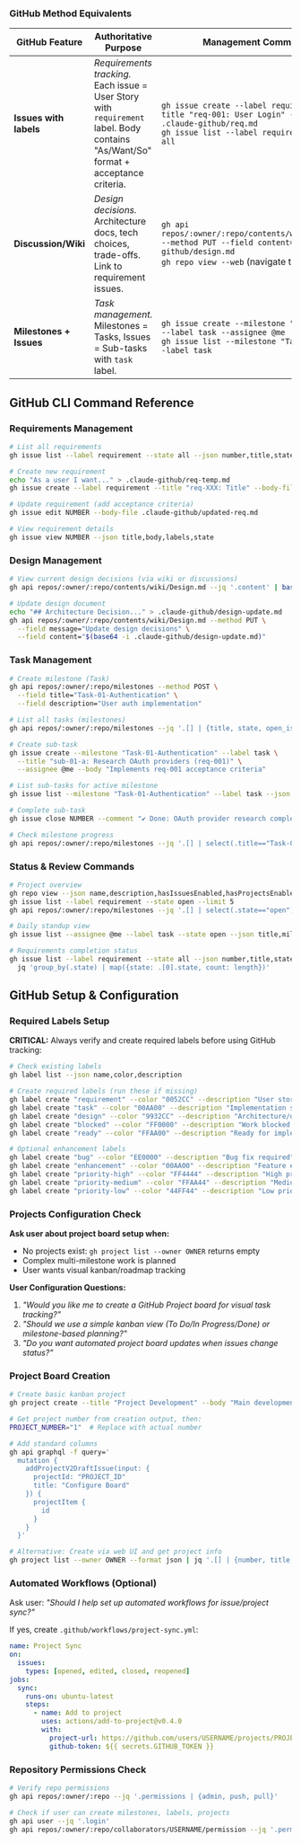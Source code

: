 ### GitHub Method Equivalents
| GitHub Feature | Authoritative Purpose | Management Commands |
|----------------|-----------------------|---------------------|
| **Issues with labels** | *Requirements tracking.* Each issue = User Story with `requirement` label. Body contains "As/Want/So" format + acceptance criteria. | `gh issue create --label requirement --title "req-001: User Login" --body-file .claude-github/req.md`<br>`gh issue list --label requirement --state all` |
| **Discussion/Wiki** | *Design decisions.* Architecture docs, tech choices, trade-offs. Link to requirement issues. | `gh api repos/:owner/:repo/contents/wiki/Design.md --method PUT --field content=@.claude-github/design.md`<br>`gh repo view --web` (navigate to wiki) |
| **Milestones + Issues** | *Task management.* Milestones = Tasks, Issues = Sub-tasks with `task` label. | `gh issue create --milestone "Task-01-Auth" --label task --assignee @me`<br>`gh issue list --milestone "Task-01-Auth" --label task` |

## GitHub CLI Command Reference

### Requirements Management
```bash
# List all requirements
gh issue list --label requirement --state all --json number,title,state,labels

# Create new requirement
echo "As a user I want..." > .claude-github/req-temp.md
gh issue create --label requirement --title "req-XXX: Title" --body-file .claude-github/req-temp.md

# Update requirement (add acceptance criteria)
gh issue edit NUMBER --body-file .claude-github/updated-req.md

# View requirement details
gh issue view NUMBER --json title,body,labels,state
```

### Design Management  
```bash
# View current design decisions (via wiki or discussions)
gh api repos/:owner/:repo/contents/wiki/Design.md --jq '.content' | base64 -d

# Update design document
echo "## Architecture Decision..." > .claude-github/design-update.md
gh api repos/:owner/:repo/contents/wiki/Design.md --method PUT \
  --field message="Update design decisions" \
  --field content="$(base64 -i .claude-github/design-update.md)"
```

### Task Management
```bash
# Create milestone (Task)
gh api repos/:owner/:repo/milestones --method POST \
  --field title="Task-01-Authentication" \
  --field description="User auth implementation"

# List all tasks (milestones) 
gh api repos/:owner/:repo/milestones --jq '.[] | {title, state, open_issues, closed_issues}'

# Create sub-task
gh issue create --milestone "Task-01-Authentication" --label task \
  --title "sub-01-a: Research OAuth providers (req-001)" \
  --assignee @me --body "Implements req-001 acceptance criteria"

# List sub-tasks for active milestone
gh issue list --milestone "Task-01-Authentication" --label task --json number,title,state

# Complete sub-task  
gh issue close NUMBER --comment "✔ Done: OAuth provider research complete"

# Check milestone progress
gh api repos/:owner/:repo/milestones --jq '.[] | select(.title=="Task-01-Authentication") | {open_issues, closed_issues}'
```

### Status & Review Commands
```bash
# Project overview
gh repo view --json name,description,hasIssuesEnabled,hasProjectsEnabled
gh issue list --label requirement --state open --limit 5
gh api repos/:owner/:repo/milestones --jq '.[] | select(.state=="open") | .title'

# Daily standup view
gh issue list --assignee @me --label task --state open --json title,milestone

# Requirements completion status  
gh issue list --label requirement --state all --json number,title,state | \
  jq 'group_by(.state) | map({state: .[0].state, count: length})'
```

## GitHub Setup & Configuration

### Required Labels Setup
**CRITICAL:** Always verify and create required labels before using GitHub tracking:

```bash
# Check existing labels
gh label list --json name,color,description

# Create required labels (run these if missing)
gh label create "requirement" --color "0052CC" --description "User story/requirement tracking"
gh label create "task" --color "00AA00" --description "Implementation sub-task"
gh label create "design" --color "9932CC" --description "Architecture/design decision"
gh label create "blocked" --color "FF0000" --description "Work blocked, needs resolution"
gh label create "ready" --color "FFAA00" --description "Ready for implementation"

# Optional enhancement labels
gh label create "bug" --color "EE0000" --description "Bug fix required"
gh label create "enhancement" --color "00AA00" --description "Feature enhancement"
gh label create "priority-high" --color "FF4444" --description "High priority item"
gh label create "priority-medium" --color "FFAA44" --description "Medium priority item"
gh label create "priority-low" --color "44FF44" --description "Low priority item"
```

### Projects Configuration Check
**Ask user about project board setup when:**
- No projects exist: `gh project list --owner OWNER` returns empty
- Complex multi-milestone work is planned
- User wants visual kanban/roadmap tracking

**User Configuration Questions:**
1. *"Would you like me to create a GitHub Project board for visual task tracking?"*
2. *"Should we use a simple kanban view (To Do/In Progress/Done) or milestone-based planning?"*
3. *"Do you want automated project board updates when issues change status?"*

### Project Board Creation
```bash
# Create basic kanban project
gh project create --title "Project Development" --body "Main development tracking board"

# Get project number from creation output, then:
PROJECT_NUMBER="1"  # Replace with actual number

# Add standard columns
gh api graphql -f query='
  mutation {
    addProjectV2DraftIssue(input: {
      projectId: "PROJECT_ID"
      title: "Configure Board"
    }) {
      projectItem {
        id
      }
    }
  }'

# Alternative: Create via web UI and get project info
gh project list --owner OWNER --format json | jq '.[] | {number, title, url}'
```

### Automated Workflows (Optional)
Ask user: *"Should I help set up automated workflows for issue/project sync?"*

If yes, create `.github/workflows/project-sync.yml`:
```yaml
name: Project Sync
on:
  issues:
    types: [opened, edited, closed, reopened]
jobs:
  sync:
    runs-on: ubuntu-latest
    steps:
      - name: Add to project
        uses: actions/add-to-project@v0.4.0
        with:
          project-url: https://github.com/users/USERNAME/projects/PROJECT_NUMBER
          github-token: ${{ secrets.GITHUB_TOKEN }}
```

### Repository Permissions Check
```bash
# Verify repo permissions
gh api repos/:owner/:repo --jq '.permissions | {admin, push, pull}'

# Check if user can create milestones, labels, projects
gh api user --jq '.login'
gh api repos/:owner/:repo/collaborators/USERNAME/permission --jq '.permission'
```